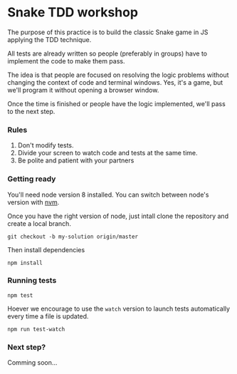 # Snake TDD workshop
The purpose of this practice is to build the classic Snake game in JS applying the TDD technique.

All tests are already written so people (preferably in groups) have to implement the code to make them pass.

The idea is that people are focused on resolving the logic problems without changing the context of code and terminal windows. Yes, it's a game, but we'll program it without opening a browser window.

Once the time is finished or people have the logic implemented, we'll pass to the next step.

### Rules
1. Don't modify tests.
2. Divide your screen to watch code and tests at the same time.
3. Be polite and patient with your partners

### Getting ready
You'll need node version 8 installed. You can switch between node's version with [nvm](https://github.com/creationix/nvm).

Once you have the right version of node, just intall clone the repository and create a local branch.

```
git checkout -b my-solution origin/master
```

Then install dependencies
```
npm install
```

### Running tests
```
npm test
```
Hoever we encourage to use the `watch` version to launch tests automatically every time a file is updated.

```
npm run test-watch
```

### Next step?
Comming soon...
